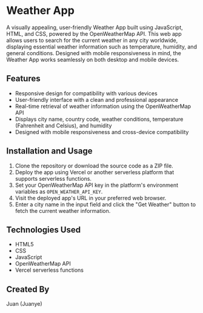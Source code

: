 # Weather App

A visually appealing, user-friendly Weather App built using JavaScript, HTML, and CSS, powered by the OpenWeatherMap API. This web app allows users to search for the current weather in any city worldwide, displaying essential weather information such as temperature, humidity, and general conditions. Designed with mobile responsiveness in mind, the Weather App works seamlessly on both desktop and mobile devices.

## Features
- Responsive design for compatibility with various devices
- User-friendly interface with a clean and professional appearance
- Real-time retrieval of weather information using the OpenWeatherMap API
- Displays city name, country code, weather conditions, temperature (Fahrenheit and Celsius), and humidity
- Designed with mobile responsiveness and cross-device compatibility

## Installation and Usage
1. Clone the repository or download the source code as a ZIP file.
2. Deploy the app using Vercel or another serverless platform that supports serverless functions.
3. Set your OpenWeatherMap API key in the platform's environment variables as `OPEN_WEATHER_API_KEY`.
4. Visit the deployed app's URL in your preferred web browser.
5. Enter a city name in the input field and click the "Get Weather" button to fetch the current weather information.

## Technologies Used
- HTML5
- CSS
- JavaScript
- OpenWeatherMap API
- Vercel serverless functions

## Created By
Juan (Juanye)